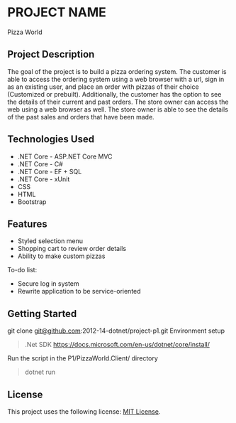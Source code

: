 # PROJECT NAME

Pizza World

## Project Description

The goal of the project is to build a pizza ordering system. The customer is able to access the ordering system using a web browser with a url, sign in as an existing user, and place an order with pizzas of their choice (Customized or prebuilt). Additionally, the customer has the option to see the details of their current and past orders. The store owner can access the web using a web browser as well. The store owner is able to see the details of the past sales and orders that have been made.

## Technologies Used

* .NET Core - ASP.NET Core MVC
* .NET Core - C#
* .NET Core - EF + SQL
* .NET Core - xUnit
* CSS
* HTML
* Bootstrap

## Features

* Styled selection menu
* Shopping cart to review order details
* Ability to make custom pizzas

To-do list:
* Secure log in system
* Rewrite application to be service-oriented

## Getting Started
   
git clone git@github.com:2012-14-dotnet/project-p1.git
Environment setup
> .Net SDK
https://docs.microsoft.com/en-us/dotnet/core/install/

Run the script in the P1/PizzaWorld.Client/ directory
> dotnet run 


## License

This project uses the following license: [MIT License](./license.md).


